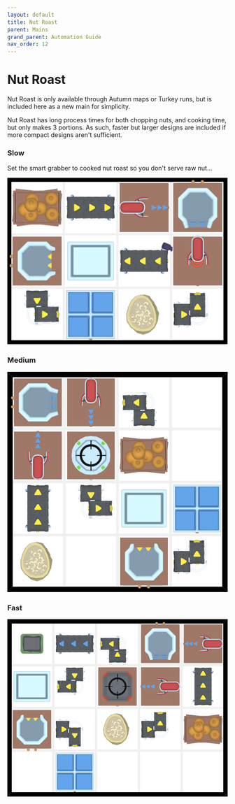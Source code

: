 ```yaml
---
layout: default
title: Nut Roast
parent: Mains
grand_parent: Automation Guide
nav_order: 12
---
```

# Nut Roast

Nut Roast is only available through Autumn maps or Turkey runs, but is included here as a new main for simplicity.

Nut Roast has long process times for both chopping nuts, and cooking time, but only makes 3 portions. As such, faster but larger designs are included if more compact designs aren't sufficient. 

### Slow
Set the smart grabber to cooked nut roast so you don't serve raw nut...

![nut_roast_slow.png](</assets/images/guide/mains/nut_roast/nut_roast_slow.png>)
### Medium
![nut_roast_mid.png](</assets/images/guide/mains/nut_roast/nut_roast_mid.png>)
### Fast
![nut_roast_fast.png](</assets/images/guide/mains/nut_roast/nut_roast_fast.png>)